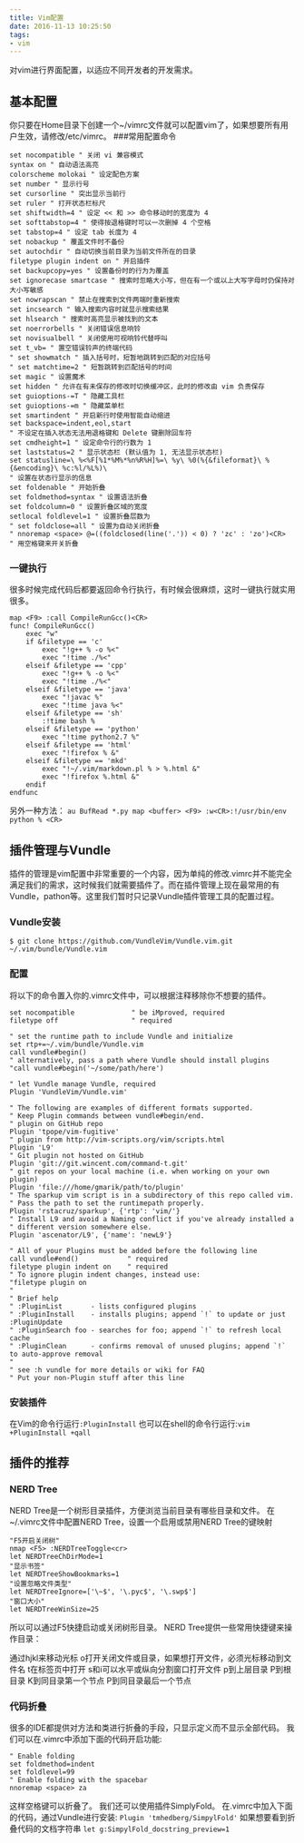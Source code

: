 ```yaml
---
title: Vim配置
date: 2016-11-13 10:25:50
tags:
- vim
---
```

对vim进行界面配置，以适应不同开发者的开发需求。
<!-- more -->
## 基本配置
你只要在Home目录下创建一个~/vimrc文件就可以配置vim了，如果想要所有用户生效，请修改/etc/vimrc。
###常用配置命令
~~~
set nocompatible " 关闭 vi 兼容模式
syntax on " 自动语法高亮
colorscheme molokai " 设定配色方案
set number " 显示行号
set cursorline " 突出显示当前行
set ruler " 打开状态栏标尺
set shiftwidth=4 " 设定 << 和 >> 命令移动时的宽度为 4
set softtabstop=4 " 使得按退格键时可以一次删掉 4 个空格
set tabstop=4 " 设定 tab 长度为 4
set nobackup " 覆盖文件时不备份
set autochdir " 自动切换当前目录为当前文件所在的目录
filetype plugin indent on " 开启插件
set backupcopy=yes " 设置备份时的行为为覆盖
set ignorecase smartcase " 搜索时忽略大小写，但在有一个或以上大写字母时仍保持对大小写敏感
set nowrapscan " 禁止在搜索到文件两端时重新搜索
set incsearch " 输入搜索内容时就显示搜索结果
set hlsearch " 搜索时高亮显示被找到的文本
set noerrorbells " 关闭错误信息响铃
set novisualbell " 关闭使用可视响铃代替呼叫
set t_vb= " 置空错误铃声的终端代码
" set showmatch " 插入括号时，短暂地跳转到匹配的对应括号
" set matchtime=2 " 短暂跳转到匹配括号的时间
set magic " 设置魔术
set hidden " 允许在有未保存的修改时切换缓冲区，此时的修改由 vim 负责保存
set guioptions-=T " 隐藏工具栏
set guioptions-=m " 隐藏菜单栏
set smartindent " 开启新行时使用智能自动缩进
set backspace=indent,eol,start
" 不设定在插入状态无法用退格键和 Delete 键删除回车符
set cmdheight=1 " 设定命令行的行数为 1
set laststatus=2 " 显示状态栏 (默认值为 1, 无法显示状态栏)
set statusline=\ %<%F[%1*%M%*%n%R%H]%=\ %y\ %0(%{&fileformat}\ %{&encoding}\ %c:%l/%L%)\ 
" 设置在状态行显示的信息
set foldenable " 开始折叠
set foldmethod=syntax " 设置语法折叠
set foldcolumn=0 " 设置折叠区域的宽度
setlocal foldlevel=1 " 设置折叠层数为
" set foldclose=all " 设置为自动关闭折叠 
" nnoremap <space> @=((foldclosed(line('.')) < 0) ? 'zc' : 'zo')<CR>
" 用空格键来开关折叠
~~~
### 一键执行
很多时候完成代码后都要返回命令行执行，有时候会很麻烦，这时一键执行就实用很多。
~~~
map <F9> :call CompileRunGcc()<CR>
func! CompileRunGcc()
    exec "w"
    if &filetype == 'c'
        exec "!g++ % -o %<"
        exec "!time ./%<"
    elseif &filetype == 'cpp'
        exec "!g++ % -o %<"
        exec "!time ./%<"
    elseif &filetype == 'java'
        exec "!javac %"
        exec "!time java %<"
    elseif &filetype == 'sh'
        :!time bash %
    elseif &filetype == 'python'
        exec "!time python2.7 %"
    elseif &filetype == 'html'
        exec "!firefox % &"
    elseif &filetype == 'mkd'
        exec "!~/.vim/markdown.pl % > %.html &"
        exec "!firefox %.html &"
    endif
endfunc
~~~
另外一种方法：
`au BufRead *.py map <buffer> <F9> :w<CR>:!/usr/bin/env python % <CR>`
## 插件管理与Vundle
插件的管理是vim配置中非常重要的一个内容，因为单纯的修改.vimrc并不能完全满足我们的需求，这时候我们就需要插件了。而在插件管理上现在最常用的有Vundle，pathon等。这里我们暂时只记录Vundle插件管理工具的配置过程。
### Vundle安装
~~~
$ git clone https://github.com/VundleVim/Vundle.vim.git ~/.vim/bundle/Vundle.vim
~~~
### 配置
将以下的命令置入你的.vimrc文件中，可以根据注释移除你不想要的插件。
~~~
set nocompatible              " be iMproved, required
filetype off                  " required

" set the runtime path to include Vundle and initialize
set rtp+=~/.vim/bundle/Vundle.vim
call vundle#begin()
" alternatively, pass a path where Vundle should install plugins
"call vundle#begin('~/some/path/here')

" let Vundle manage Vundle, required
Plugin 'VundleVim/Vundle.vim'

" The following are examples of different formats supported.
" Keep Plugin commands between vundle#begin/end.
" plugin on GitHub repo
Plugin 'tpope/vim-fugitive'
" plugin from http://vim-scripts.org/vim/scripts.html
Plugin 'L9'
" Git plugin not hosted on GitHub
Plugin 'git://git.wincent.com/command-t.git'
" git repos on your local machine (i.e. when working on your own plugin)
Plugin 'file:///home/gmarik/path/to/plugin'
" The sparkup vim script is in a subdirectory of this repo called vim.
" Pass the path to set the runtimepath properly.
Plugin 'rstacruz/sparkup', {'rtp': 'vim/'}
" Install L9 and avoid a Naming conflict if you've already installed a
" different version somewhere else.
Plugin 'ascenator/L9', {'name': 'newL9'}

" All of your Plugins must be added before the following line
call vundle#end()            " required
filetype plugin indent on    " required
" To ignore plugin indent changes, instead use:
"filetype plugin on
"
" Brief help
" :PluginList       - lists configured plugins
" :PluginInstall    - installs plugins; append `!` to update or just :PluginUpdate
" :PluginSearch foo - searches for foo; append `!` to refresh local cache
" :PluginClean      - confirms removal of unused plugins; append `!` to auto-approve removal
"
" see :h vundle for more details or wiki for FAQ
" Put your non-Plugin stuff after this line
~~~
### 安装插件
在Vim的命令行运行`:PluginInstall`
也可以在shell的命令行运行:`vim +PluginInstall +qall`
## 插件的推荐
### NERD Tree
NERD Tree是一个树形目录插件，方便浏览当前目录有哪些目录和文件。
在~/.vimrc文件中配置NERD Tree，设置一个启用或禁用NERD Tree的键映射
~~~
"F5开启关闭树"
nmap <F5> :NERDTreeToggle<cr>
let NERDTreeChDirMode=1
"显示书签"
let NERDTreeShowBookmarks=1
"设置忽略文件类型"
let NERDTreeIgnore=['\~$', '\.pyc$', '\.swp$']
"窗口大小"
let NERDTreeWinSize=25
~~~
所以可以通过F5快捷启动或关闭树形目录。
NERD Tree提供一些常用快捷键来操作目录：

通过hjkl来移动光标
o打开关闭文件或目录，如果想打开文件，必须光标移动到文件名
t在标签页中打开
s和i可以水平或纵向分割窗口打开文件
p到上层目录
P到根目录
K到同目录第一个节点
P到同目录最后一个节点

### 代码折叠
很多的IDE都提供对方法和类进行折叠的手段，只显示定义而不显示全部代码。
我们可以在.vimrc中添加下面的代码开启功能:
~~~
" Enable folding
set foldmethod=indent
set foldlevel=99
" Enable folding with the spacebar
nnoremap <space> za
~~~
这样空格键可以折叠了。
我们还可以使用插件SimplyFold。
在.vimrc中加入下面的代码，通过Vundle进行安装:
`Plugin 'tmhedberg/SimpylFold'`
如果想要看到折叠代码的文档字符串
`let g:SimpylFold_docstring_preview=1`



